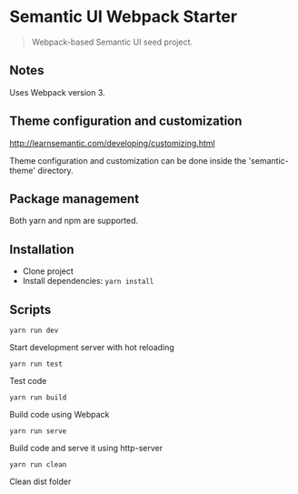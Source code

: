 # Semantic UI Webpack Starter

> Webpack-based Semantic UI seed project.

## Notes

Uses Webpack version 3.

## Theme configuration and customization

http://learnsemantic.com/developing/customizing.html

Theme configuration and customization can be done inside the 'semantic-theme' directory.

## Package management

Both yarn and npm are supported.

## Installation

* Clone project
* Install dependencies: `yarn install`

## Scripts

`yarn run dev`

Start development server with hot reloading

`yarn run test`

Test code

`yarn run build`

Build code using Webpack

`yarn run serve`

Build code and serve it using http-server

`yarn run clean`

Clean dist folder
